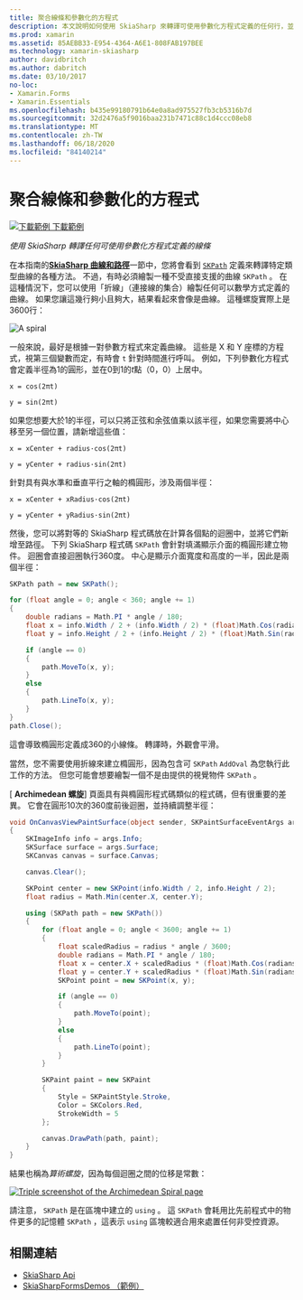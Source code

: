 ```yaml
---
title: 聚合線條和參數化的方程式
description: 本文說明如何使用 SkiaSharp 來轉譯可使用參數化方程式定義的任何行，並以範例程式碼示範這項操作。
ms.prod: xamarin
ms.assetid: 85AEBB33-E954-4364-A6E1-808FAB197BEE
ms.technology: xamarin-skiasharp
author: davidbritch
ms.author: dabritch
ms.date: 03/10/2017
no-loc:
- Xamarin.Forms
- Xamarin.Essentials
ms.openlocfilehash: b435e99180791b64e0a8ad975527fb3cb5316b7d
ms.sourcegitcommit: 32d2476a5f9016baa231b7471c88c1d4ccc08eb8
ms.translationtype: MT
ms.contentlocale: zh-TW
ms.lasthandoff: 06/18/2020
ms.locfileid: "84140214"
---
```

# <a name="polylines-and-parametric-equations"></a>聚合線條和參數化的方程式

[![下載範例 ](~/media/shared/download.png) 下載範例](https://docs.microsoft.com/samples/xamarin/xamarin-forms-samples/skiasharpforms-demos)

_使用 SkiaSharp 轉譯任何可使用參數化方程式定義的線條_

在本指南的[**SkiaSharp 曲線和路徑**](../curves/index.md)一節中，您將會看到 [`SKPath`](xref:SkiaSharp.SKPath) 定義來轉譯特定類型曲線的各種方法。 不過，有時必須繪製一種不受直接支援的曲線 `SKPath` 。 在這種情況下，您可以使用「折線」（連接線的集合）繪製任何可以數學方式定義的曲線。 如果您讓這幾行夠小且夠大，結果看起來會像是曲線。 這種螺旋實際上是3600行：

![](polylines-images/spiralexample.png "A spiral")

一般來說，最好是根據一對參數方程式來定義曲線。 這些是 X 和 Y 座標的方程式，視第三個變數而定，有時會 `t` 針對時間進行呼叫。 例如，下列參數化方程式會定義半徑為1的圓形，並在0到1的*t*點（0，0）上居中。

`x = cos(2πt)`

`y = sin(2πt)`

 如果您想要大於1的半徑，可以只將正弦和余弦值乘以該半徑，如果您需要將中心移至另一個位置，請新增這些值：

`x = xCenter + radius·cos(2πt)`

`y = yCenter + radius·sin(2πt)`

針對具有與水準和垂直平行之軸的橢圓形，涉及兩個半徑：

`x = xCenter + xRadius·cos(2πt)`

`y = yCenter + yRadius·sin(2πt)`

然後，您可以將對等的 SkiaSharp 程式碼放在計算各個點的迴圈中，並將它們新增至路徑。 下列 SkiaSharp 程式碼 `SKPath` 會針對填滿顯示介面的橢圓形建立物件。 迴圈會直接迴圈執行360度。 中心是顯示介面寬度和高度的一半，因此是兩個半徑：

```csharp
SKPath path = new SKPath();

for (float angle = 0; angle < 360; angle += 1)
{
    double radians = Math.PI * angle / 180;
    float x = info.Width / 2 + (info.Width / 2) * (float)Math.Cos(radians);
    float y = info.Height / 2 + (info.Height / 2) * (float)Math.Sin(radians);

    if (angle == 0)
    {
        path.MoveTo(x, y);
    }
    else
    {
        path.LineTo(x, y);
    }
}
path.Close();
```

這會導致橢圓形定義成360的小線條。 轉譯時，外觀會平滑。

當然，您不需要使用折線來建立橢圓形，因為包含可 `SKPath` `AddOval` 為您執行此工作的方法。 但您可能會想要繪製一個不是由提供的視覺物件 `SKPath` 。

[ **Archimedean 螺旋**] 頁面具有與橢圓形程式碼類似的程式碼，但有很重要的差異。 它會在圓形10次的360度前後迴圈，並持續調整半徑：

```csharp
void OnCanvasViewPaintSurface(object sender, SKPaintSurfaceEventArgs args)
{
    SKImageInfo info = args.Info;
    SKSurface surface = args.Surface;
    SKCanvas canvas = surface.Canvas;

    canvas.Clear();

    SKPoint center = new SKPoint(info.Width / 2, info.Height / 2);
    float radius = Math.Min(center.X, center.Y);

    using (SKPath path = new SKPath())
    {
        for (float angle = 0; angle < 3600; angle += 1)
        {
            float scaledRadius = radius * angle / 3600;
            double radians = Math.PI * angle / 180;
            float x = center.X + scaledRadius * (float)Math.Cos(radians);
            float y = center.Y + scaledRadius * (float)Math.Sin(radians);
            SKPoint point = new SKPoint(x, y);

            if (angle == 0)
            {
                path.MoveTo(point);
            }
            else
            {
                path.LineTo(point);
            }
        }

        SKPaint paint = new SKPaint
        {
            Style = SKPaintStyle.Stroke,
            Color = SKColors.Red,
            StrokeWidth = 5
        };

        canvas.DrawPath(path, paint);
    }
}
```

結果也稱為*算術螺旋*，因為每個迴圈之間的位移是常數：

[![](polylines-images/archimedeanspiral-small.png "Triple screenshot of the Archimedean Spiral page")](polylines-images/archimedeanspiral-large.png#lightbox "Triple screenshot of the Archimedean Spiral page")

請注意， `SKPath` 是在區塊中建立的 `using` 。 這 `SKPath` 會耗用比先前程式中的物件更多的記憶體 `SKPath` ，這表示 `using` 區塊較適合用來處置任何非受控資源。

## <a name="related-links"></a>相關連結

- [SkiaSharp Api](https://docs.microsoft.com/dotnet/api/skiasharp)
- [SkiaSharpFormsDemos （範例）](https://docs.microsoft.com/samples/xamarin/xamarin-forms-samples/skiasharpforms-demos)
